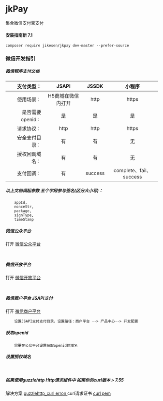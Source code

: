 # jkPay
集合微信支付宝支付

#### 安装指南新 7.1
```
composer require jikesen/jkpay dev-master --prefer-source 

```
### 微信开发指引

##### 微信程序支付文档
|支付类型：|JSAPI| JSSDK|小程序|
|-----: |:-----: |:------:| :-----:|
|使用场景：|H5商城在微信内打开 | http|https|
|是否需要openid：|是|是|是|
|请求协议：|http | http|https|
|安全支付目录：|有|有|无|
|授权回调域名：|有|有|无|
|支付回调：|有|success|complete、fail、success|
##### 以上文档调起参数 五个字段参与签名(区分大小写)：
```angular2html
    appId,
    nonceStr,
    package,
    signType,
    timeStamp
```

[1]: https://mp.weixin.qq.com/ "微信公众平台"
[2]: https://open.weixin.qq.com/ "微信开放平台"
[3]: https://pay.weixin.qq.com/ "微信商户平台"
[4]: https://github.com/guzzle/guzzle/issues/1935 "guzzlehttp_curl erron "
[5]: http://www.3mu.me/php%E7%9A%84curl%E9%80%89%E9%A1%B9curlopt_ssl_verifypeer%E8%AF%A6%E8%A7%A3/ "curl pem"

##### 微信公众平台
打开 [微信公众平台][1] 
```angular2html
    
```

##### 微信开放平台
打开 [微信开放平台][2] 
```angular2html 
         
```

##### 微信商户平台 JSAPI支付
打开 [微信商户平台][3]
```angular2html
    设置JSAPI支付支付目录，设置路径：商户平台 --> 产品中心--> 开发配置
```

##### 获取openid
```angular2html
    需要在公众平台设置获取openid的域名
```
##### 设置授权域名
```angular2html
    
```
##### 如果使用guzzlehttp Http请求组件中 如果你的curl版本 > 7.55 
解决方案 [guzzlehttp_curl erron ][4]
curl请求证书 [curl pem][5]




